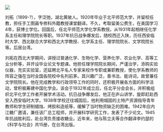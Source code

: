 ![](https://s2.loli.net/2022/08/31/2xUcSHlGBPbJCrO.png)

刘拓（1899-?），字泛弛，湖北黄陂人。1920年毕业于北平师范大学，并留校任教，担任手工图画专修科外籍教授课堂翻译。不久，考取留美公费生，在美国学习4年，获博士学位。回国后，任北平师范大学化学系教授。从1931年起相继任化学系主任和理学院院长等职。1937年抗日战争爆发后，随校西迁入陕，历任西安临时大学、西北联合大学和西北大学教授、化学系主任、理学院院长、文学院院长等。后居台湾。

刘拓在西北大学期间，讲授过普通化学、生物化学、营养化学、农业化学、高等工业分析等，并开设毕业论文专题课。他担任理学院院长期间，严谨治学，添购实验仪器，充实实验室，还延聘北平名人专家来校作专职或兼职教授，使化学系教师的阵容之强在当时全国各院校中名列前茅。其兴趣广泛，善书法、能诗词，故曾兼任文学院院长。他在完成教学和行政领导工作的同时，还积极开展各方面的科学活动，曾积极筹建中国化学会。该会于1932年成立后，任北平分会会长，并积极组织北平化学工作者开展学术活动。抗日战争爆发后，他正在庐山讲学，旋即赶赴西安入西安临时大学。1938年学校迁往城固后，他利用城固的土特产资源指导青年教师和学生研制蜡烛、烤胶和造纸等，缓解了当时物资缺乏的困难。1942年应内江糖厂邀请，兼任该厂总工程师，并开展科学研究工作，发表了不少论文。1945年抗战胜利后，赴台湾负责接收糖业。近年来，他与陈立夫等合作翻译李约瑟的《科学与社会》共15册，在台湾出版。
